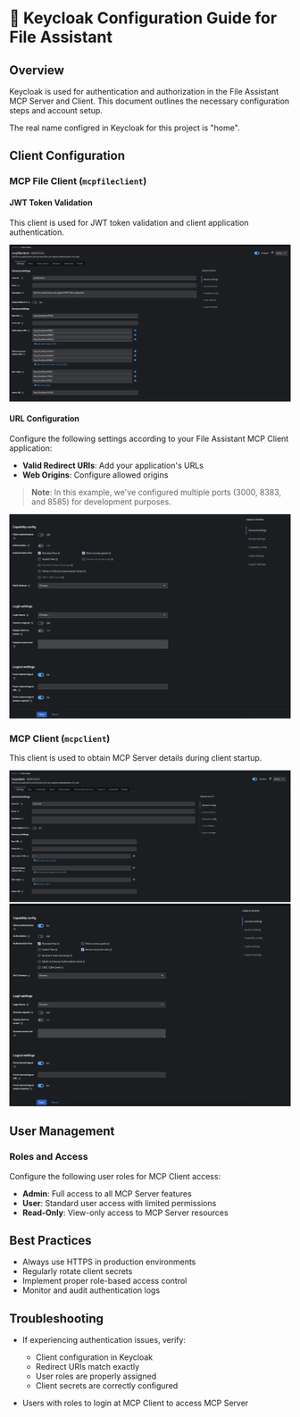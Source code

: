# 🔑 Keycloak Configuration Guide for File Assistant

## Overview
Keycloak is used for authentication and authorization in the File Assistant MCP Server and Client. This document outlines the necessary configuration steps and account setup.

The real name configred in Keycloak for this project is "home".
## Client Configuration

### MCP File Client (`mcpfileclient`)

#### JWT Token Validation
This client is used for JWT token validation and client application authentication.

![Keycloak MCP File Client Configuration](keycloak_mcpfileclient_config_1.png)

#### URL Configuration
Configure the following settings according to your File Assistant MCP Client application:
- **Valid Redirect URIs**: Add your application's URLs
- **Web Origins**: Configure allowed origins

> **Note**: In this example, we've configured multiple ports (3000, 8383, and 8585) for development purposes.

![Keycloak Client URL Configuration](keycloak_mcpfileclient_config_2.png)

### MCP Client (`mcpclient`)
This client is used to obtain MCP Server details during client startup.

![keycloak_mcpclient_config_1.png](keycloak_mcpclient_config_1.png)
![keycloak_mcpclient_config_2.png](keycloak_mcpclient_config_2.png)

## User Management

### Roles and Access
Configure the following user roles for MCP Client access:
- **Admin**: Full access to all MCP Server features
- **User**: Standard user access with limited permissions
- **Read-Only**: View-only access to MCP Server resources

## Best Practices
- Always use HTTPS in production environments
- Regularly rotate client secrets
- Implement proper role-based access control
- Monitor and audit authentication logs

## Troubleshooting
- If experiencing authentication issues, verify:
  - Client configuration in Keycloak
  - Redirect URIs match exactly
  - User roles are properly assigned
  - Client secrets are correctly configured

- Users with roles to login at MCP Client to access MCP Server